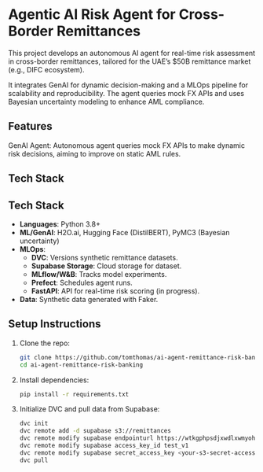 # Agentic AI Risk Agent for Cross-Border Remittances

This project develops an autonomous AI agent for real-time risk assessment in cross-border remittances, tailored for the UAE’s $50B remittance market (e.g., DIFC ecosystem).  

It integrates GenAI for dynamic decision-making and a MLOps pipeline for scalability and reproducibility. The agent queries mock FX APIs and uses Bayesian uncertainty modeling to enhance AML compliance.

## Features

GenAI Agent: Autonomous agent queries mock FX APIs to make dynamic risk decisions, aiming to improve on static AML rules.


## Tech Stack

## Tech Stack
- **Languages**: Python 3.8+
- **ML/GenAI**: H2O.ai, Hugging Face (DistilBERT), PyMC3 (Bayesian uncertainty)
- **MLOps**:
  - **DVC**: Versions synthetic remittance datasets.
  - **Supabase Storage**: Cloud storage for dataset.
  - **MLflow/W&B**: Tracks model experiments.
  - **Prefect**: Schedules agent runs.
  - **FastAPI**: API for real-time risk scoring (in progress).
- **Data**: Synthetic data generated with Faker.

## Setup Instructions
1. Clone the repo:
   ```bash
   git clone https://github.com/tomthomas/ai-agent-remittance-risk-banking.git
   cd ai-agent-remittance-risk-banking


2. Install dependencies:
    ```bash
    pip install -r requirements.txt

3. Initialize DVC and pull data from Supabase:
    ```bash
    dvc init
    dvc remote add -d supabase s3://remittances
    dvc remote modify supabase endpointurl https://wtkgphpsdjxwdlxwmyoh.supabase.co/storage/v1/s3
    dvc remote modify supabase access_key_id test_v1
    dvc remote modify supabase secret_access_key <your-s3-secret-access-key>
    dvc pull